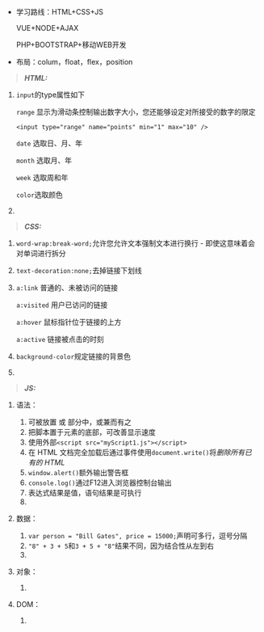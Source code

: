 - 学习路线：HTML+CSS+JS

  VUE+NODE+AJAX

  PHP+BOOTSTRAP+移动WEB开发


- 布局：colum，float，flex，position

> ***HTML:***

1. `input`的type属性如下

   `range` 显示为滑动条控制输出数字大小，您还能够设定对所接受的数字的限定

   `<input type="range" name="points" min="1" max="10" />`

   `date` 选取日、月、年 

   `month` 选取月、年 

   `week` 选取周和年

   `color`选取颜色

2. 

   



> ***CSS:***

1. `word-wrap:break-word;`允许您允许文本强制文本进行换行 - 即使这意味着会对单词进行拆分

2. `text-decoration:none;`去掉链接下划线

3. `a:link` 普通的、未被访问的链接

   `a:visited`  用户已访问的链接

   `a:hover` 鼠标指针位于链接的上方

   `a:active`  链接被点击的时刻

4. `background-color`规定链接的背景色

5. 

> ***JS:***

1. 语法：

   1. 可被放置 <body> 或 <head> 部分中，或兼而有之
   2. 把脚本置于<body>元素的底部，可改善显示速度
   3. 使用外部`<script src="myScript1.js"></script>`
   4. 在 HTML 文档完全加载后通过事件使用`document.write()`将*删除所有已有的 HTML* 
   5. `window.alert()`额外输出警告框
   6. `console.log()`通过F12进入浏览器控制台输出
   7. 表达式结果是值，语句结果是可执行
   8. 

2. 数据：

   1. `var person = "Bill Gates",
      price = 15000;`声明可多行，逗号分隔
   2. `"8" + 3 + 5`和`3 + 5 + "8"`结果不同，因为结合性从左到右
   3. 

3. 对象：

   1. ​    

4. DOM：

   1.    

   

